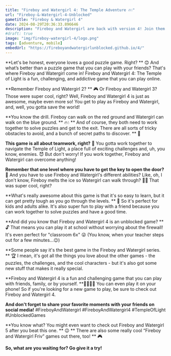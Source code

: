 ```yaml
---
title: "Fireboy and Watergirl 4: The Temple Adventure 🔥💧"
url: "Fireboy-&-Watergirl-4-Unblocked"
gametitle: "Fireboy & Watergirl 4"
date: 2024-08-29T20:36:33.896646
description: "Fireboy and Watergirl are back with version 4! Join them in this fun adventure through the Temple of Light, solving puzzles and avoiding obstacles. Can you help them escape?"
#draft: true
image: "img/fireboy-watergirl-4/logo.png"
tags: [adventure, mobile]
embedUrl: "https://fireboyandwatergirlunblocked.github.io/4/"
---
```


**Let's be honest, everyone loves a good puzzle game.  Right?  **
😊  And what’s better than a puzzle game that you can play with your friends? That's where Fireboy and Watergirl come in!  Fireboy and Watergirl 4: The Temple of Light is a  fun, challenging, and addictive game that you can play online.

**Remember Fireboy and Watergirl 2?  ** 🎮  Or Fireboy and Watergirl 3?  Those were super cool, right? Well, Fireboy and Watergirl 4 is just as awesome, maybe even more so!  You get to play as Fireboy and Watergirl, and, well, you gotta save the world!   

**You know the drill. Fireboy can walk on the red ground and Watergirl can walk on the blue ground.  **  🔥💧 **  And of course,  they both need to work together to solve puzzles and get to the exit.  There are all sorts of tricky obstacles to avoid, and a bunch of  secret paths to discover.  ** 🤫

**This game is all about teamwork,  right?**  💪  You gotta work together to navigate the Temple of Light,  a place full of exciting  challenges and, uh, you know, enemies.  😈  But don't worry!  If you work together, Fireboy and Watergirl can overcome anything!

**Remember that one level where you have to get the key to open the door?**  🔑  And you have to use Fireboy and Watergirl's  different abilities?  Like, oh, I don't know, Fireboy melts the ice so Watergirl can walk through?   🧊🔥  That was super cool, right? 

**What's really awesome about this game is that it's so easy to learn, but it can get pretty tough as you go through the levels. **  🧠  So it's perfect for kids and adults alike.  It's also super fun to play with a friend because you can work together to solve puzzles and have a good time. 

**And did you know that Fireboy and Watergirl 4 is an unblocked game?  **  🔓  That means you can play it at school without worrying about the firewall!  It's even perfect for  "classroom 6x"  😜  (You know, when your teacher steps out for a few minutes…😉)

**Some people say it's the best game in the Fireboy and Watergirl series.  **  🏆  I mean, it's got all the things you love about the other games -  the puzzles, the challenges, and the cool characters -  but it's also got some new stuff that makes it really special.

**Fireboy and Watergirl 4 is a fun and challenging game that you can play with friends, family, or by yourself.  **👨‍👩‍👧‍👦  You can even play it on your phone!  So if you're looking for a new game to play, be sure to check out Fireboy and Watergirl 4.  

**And don't forget to share your favorite moments with your friends on social media!**  #FireboyAndWatergirl  #FireboyAndWatergirl4  #TempleOfLight  #UnblockedGames  

**You know what?  You might even want to check out Fireboy and Watergirl 5 after you beat this one.  **  😉  ** There are also some really cool  “Fireboy and Watergirl Friv” games out there, too!  **  🎮 

**So, what are you waiting for? Go give it a try!**  
